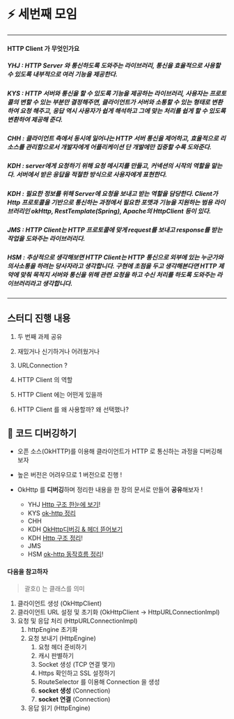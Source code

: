 # :zap: 세번째 모임

<hr>

#### HTTP Client 가 무엇인가요

##### YHJ : HTTP Server 와 통신하도록 도와주는 라이브러리, 통신을 효율적으로 사용할 수 있도록 내부적으로 여러 기능을 제공한다.
##### KYS : HTTP 서버와 통신을 할 수 있도록 기능을 제공하는 라이브러리, 사용자는 프로토콜의 변할 수 있는 부분만 결정해주면, 클라이언트가 서버와 소통할 수 있는 형태로 변환하여 요청 해주고, 응답 역시 사용자가 쉽게 해석하고 그에 맞는 처리를 **쉽게** 할 수 있도록 변환하여 제공해 준다.
##### CHH : 클라이언트 측에서 동시에 일어나는 HTTP 서버 통신을 제어하고, 효율적으로 리소스를 관리함으로서 개발자에게 어플리케이션 단 개발에만 집중할 수록 도와준다.
##### KDH : server에게 요청하기 위해 요청 메시지를 만들고, 커넥션의 시작의 역할을 맡는다. 서버에서 받은 응답을 적절한 방식으로 사용자에게 표현한다.
##### KDH : 필요한 정보를 위해 Server에 요청을 보내고 받는 역할을 담당한다. Client가 Http 프로토콜을 기반으로 통신하는 과정에서 필요한 포맷과 기능을 지원하는 범용 라이브러리인 okHttp, RestTemplate(Spring), Apache의 HttpClient 등이 있다. 
##### JMS : HTTP Client는 HTTP 프로토콜에 맞게 request를 보내고 response를 받는 작업을 도와주는 라이브러리다.
##### HSM : 추상적으로 생각해보면 HTTP Client는 HTTP 통신으로 외부에 있는 누군가와 의사소통을 하려는 당사자라고 생각합니다. 구현에 초점을 두고 생각해본다면 HTTP 제약에 맞춰 목적지 서버와 통신을 위해 관련 요청을 하고 수신 처리를 하도록 도와주는 라이브러리라고 생각합니다.

<hr>

## 스터디 진행 내용

1. 두 번째 과제 공유

2. 재밌거나 신기하거나 어려웠거나

3. URLConnection ?

4. HTTP Client 의 역할

5. HTTP Client 에는 어떤게 있을까

6. HTTP Client 를 왜 사용할까? 왜 선택했나?

## :flashlight: 코드 디버깅하기

- 오픈 소스(OkHTTP)를 이용해 클라이언트가 HTTP 로 통신하는 과정을 디버깅해보자
- 높은 버전은 어려우므로 1 버전으로 진행 !

- OkHttp 를 **디버깅**하며 정리한 내용을 한 장의 문서로 만들어 **공유**해보자 !
   - YHJ [Http 구조 한눈에 보기](https://github.com/Study-Java-Together/study-http/blob/master/documents/member/homelus/what-okHttp.md)! 
   - KYS [ok-http 정리](../member/pplenty/debug-ok-http.md)
   - CHH
   - KDH [OkHttp디버깅 & 헤더 뜯어보기](../member/kimdahyeee/what-okHttp.md)
   - KDH [Http 구조 정리](https://github.com/Study-Java-Together/study-http/blob/master/documents/member/heedi/what-okHttp.md)!
   - JMS
   - HSM [ok-http 동작흐름 정리](https://github.com/Study-Java-Together/study-http/blob/master/documents/member/sungminhong/what-okHttp.md)! 

#### 다음을 참고하자

> 괄호() 는 클래스를 의미

1. 클라이언트 생성 (OkHttpClient)
2. 클라이언트 URL 설정 및 초기화 (OkHttpClient -> HttpURLConnectionImpl)
3. 요청 및 응답 처리 (HttpURLConnectionImpl)
   1. httpEngine 초기화
   2. 요청 보내기 (HttpEngine)
      1. 요청 헤더 준비하기
      2. 캐시 판별하기
      3. Socket 생성 (TCP 연결 맺기)
      4. Https 확인하고 SSL 설정하기
      5. RouteSelector 를 이용해 Connection 을 생성
      6. **socket 생성** (Connection)
      7. **socket 연결** (Connection)
   3. 응답 읽기 (HttpEngine)
